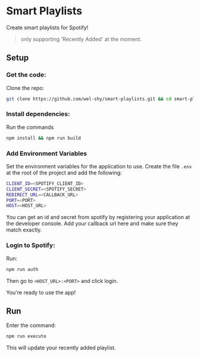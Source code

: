 # Smart Playlists

Create smart playlists for Spotify!
> only supporting 'Recently Added' at the moment.

## Setup
### Get the code:
Clone the repo:
```bash
git clone https://github.com/wel-shy/smart-playlists.git && cd smart-playlists
```

### Install dependencies:
Run the commands
```bash
npm install && npm run build
```

### Add Environment Variables 
Set the environment variables for the application to use. Create the file `.env`
at the root of the project and add the following:
```bash
CLIENT_ID=<SPOTIFY_CLIENT_ID>
CLIENT_SECRET=<SPOTIFY_SECRET>
REDIRECT_URL=<CALLBACK_URL>
PORT=<PORT>
HOST=<HOST_URL>
```

You can get an id and secret from spotify by registering your application at the developer
console. Add your callback url here and make sure they match exactly.

### Login to Spotify:
Run:
```bash
npm run auth
```
Then go to `<HOST_URL>:<PORT>` and click login.

You're ready to use the app!

## Run
Enter the command:
```bash
npm run execute
```

This will update your recently added playlist.
